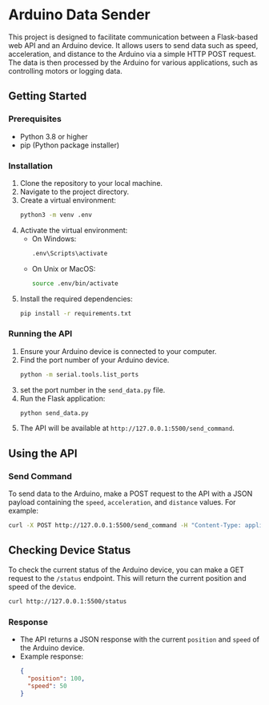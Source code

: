 # Arduino Data Sender

This project is designed to facilitate communication between a Flask-based web API and an Arduino device. It allows users to send data such as speed, acceleration, and distance to the Arduino via a simple HTTP POST request. The data is then processed by the Arduino for various applications, such as controlling motors or logging data.

## Getting Started

### Prerequisites

- Python 3.8 or higher
- pip (Python package installer)

### Installation

1. Clone the repository to your local machine.
2. Navigate to the project directory.
3. Create a virtual environment:
   ```sh
   python3 -m venv .env
   ```
4. Activate the virtual environment:
   - On Windows:
     ```sh
     .env\Scripts\activate
     ```
   - On Unix or MacOS:
     ```sh
     source .env/bin/activate
     ```
5. Install the required dependencies:
   ```sh
   pip install -r requirements.txt
   ```

### Running the API

1. Ensure your Arduino device is connected to your computer.
2. Find the port number of your Arduino device.
   ```bash
   python -m serial.tools.list_ports
   ```
3. set the port number in the `send_data.py` file.
4. Run the Flask application:
   ```sh
   python send_data.py
   ```
5. The API will be available at `http://127.0.0.1:5500/send_command`.

## Using the API

### Send Command

To send data to the Arduino, make a POST request to the API with a JSON payload containing the `speed`, `acceleration`, and `distance` values. For example:

```sh
curl -X POST http://127.0.0.1:5500/send_command -H "Content-Type: application/json" -d '{"speed": 1, "acceleration": 0.2, "distance": 25}'
```

## Checking Device Status

To check the current status of the Arduino device, you can make a GET request to the `/status` endpoint. This will return the current position and speed of the device.

```sh
curl http://127.0.0.1:5500/status
```

### Response

- The API returns a JSON response with the current `position` and `speed` of the Arduino device.
- Example response:
  ```json
  {
    "position": 100,
    "speed": 50
  }
  ```